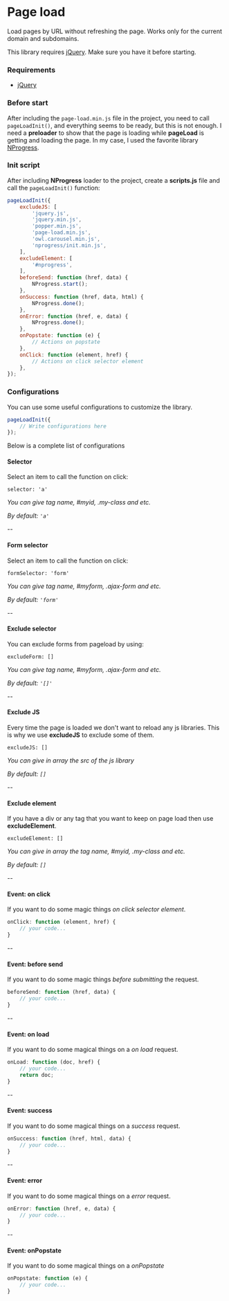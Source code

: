 # Page load

Load pages by URL without refreshing the page. Works only for the current domain and subdomains.

This library requires [jQuery](https://jquery.com/download/). Make sure you have it before starting.

### Requirements

- [jQuery](https://jquery.com/download/)

### Before start

After including the `page-load.min.js` file in the project, you need to call `pageLoadInit()`, and everything seems to be ready, but this is not enough. I need a **preloader** to show that the page is loading while **pageLoad** is getting and loading the page. In my case, I used the favorite library [NProgress](https://ricostacruz.com/nprogress/). 

### Init script

After including **NProgress** loader to the project, create a **scripts.js** file and call the `pageLoadInit()` function:

```js
pageLoadInit({
    excludeJS: [
        'jquery.js',
        'jquery.min.js',
        'popper.min.js',
        'page-load.min.js',
        'owl.carousel.min.js',
        'nprogress/init.min.js',
    ],
    excludeElement: [
        '#nprogress',
    ],
    beforeSend: function (href, data) {
        NProgress.start();
    },
    onSuccess: function (href, data, html) {
        NProgress.done();
    },
    onError: function (href, e, data) {
        NProgress.done();
    },
    onPopstate: function (e) {
        // Actions on popstate
    },
    onClick: function (element, href) {
        // Actions on click selector element
    },
});
```

### Configurations

You can use some useful configurations to customize the library.

```js
pageLoadInit({
    // Write configurations here
});
```

Below is a complete list of configurations

#### Selector

Select an item to call the function on click:

`selector: 'a'`

*You can give tag name, #myid, .my-class and etc.*

*By default: `'a'`*

--

#### Form selector

Select an item to call the function on click:

`formSelector: 'form'`

*You can give tag name, #myform, .ajax-form and etc.*

*By default: `'form'`*

--

#### Exclude selector

You can exclude forms from pageload by using:

`excludeForm: []`

*You can give tag name, #myform, .ajax-form and etc.*

*By default: `'[]'`*

--

#### Exclude JS

Every time the page is loaded we don't want to reload any js libraries. This is why we use **excludeJS** to exclude some of them.

`excludeJS: []`

*You can give in array the src of the js library*

*By default: `[]`*

--

#### Exclude element

If you have a div or any tag that you want to keep on page load then use **excludeElement**.

`excludeElement: []`

*You can give in array the tag name, #myid, .my-class and etc.*

*By default: `[]`*

--

#### Event: on click

If you want to do some magic things *on click selector element*.

```js
onClick: function (element, href) {
    // your code...
}
```

--

#### Event: before send

If you want to do some magic things *before submitting* the request.

```js
beforeSend: function (href, data) {
    // your code...
}
```

--

#### Event: on load

If you want to do some magical things on a *on load* request.

```js
onLoad: function (doc, href) {
    // your code...
    return doc;
}
```

--

#### Event: success

If you want to do some magical things on a *success* request.

```js
onSuccess: function (href, html, data) {
    // your code...
}
```

--

#### Event: error

If you want to do some magical things on a *error* request.

```js
onError: function (href, e, data) {
    // your code...
}
```

--

#### Event: onPopstate

If you want to do some magical things on a *onPopstate*

```js
onPopstate: function (e) {
    // your code...
}
```
